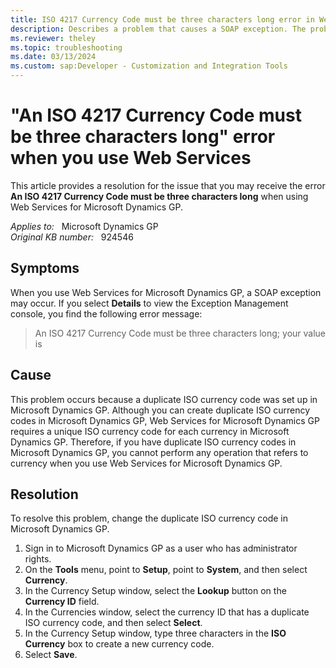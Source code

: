 ```yaml
---
title: ISO 4217 Currency Code must be three characters long error in Web Services
description: Describes a problem that causes a SOAP exception. The problem occurs because a duplicate ISO currency code was set up in Microsoft Dynamics GP. Provides steps to resolve the problem.
ms.reviewer: theley
ms.topic: troubleshooting
ms.date: 03/13/2024
ms.custom: sap:Developer - Customization and Integration Tools
---
```

# "An ISO 4217 Currency Code must be three characters long" error when you use Web Services

This article provides a resolution for the issue that you may receive the error **An ISO 4217 Currency Code must be three characters long** when using Web Services for Microsoft Dynamics GP.

_Applies to:_ &nbsp; Microsoft Dynamics GP  
_Original KB number:_ &nbsp; 924546

## Symptoms

When you use Web Services for Microsoft Dynamics GP, a SOAP exception may occur. If you select **Details** to view the Exception Management console, you find the following error message:

> An ISO 4217 Currency Code must be three characters long; your value is

## Cause

This problem occurs because a duplicate ISO currency code was set up in Microsoft Dynamics GP. Although you can create duplicate ISO currency codes in Microsoft Dynamics GP, Web Services for Microsoft Dynamics GP requires a unique ISO currency code for each currency in Microsoft Dynamics GP. Therefore, if you have duplicate ISO currency codes in Microsoft Dynamics GP, you cannot perform any operation that refers to currency when you use Web Services for Microsoft Dynamics GP.

## Resolution

To resolve this problem, change the duplicate ISO currency code in Microsoft Dynamics GP.

1. Sign in to Microsoft Dynamics GP as a user who has administrator rights.
2. On the **Tools** menu, point to **Setup**, point to **System**, and then select **Currency**.
3. In the Currency Setup window, select the **Lookup** button on the **Currency ID** field.
4. In the Currencies window, select the currency ID that has a duplicate ISO currency code, and then select **Select**.
5. In the Currency Setup window, type three characters in the **ISO Currency** box to create a new currency code.
6. Select **Save**.

